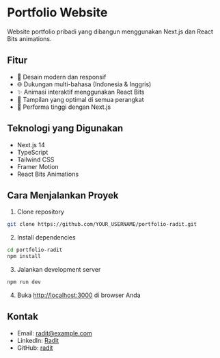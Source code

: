 # Portfolio Website

Website portfolio pribadi yang dibangun menggunakan Next.js dan React Bits animations.

## Fitur

- 🎨 Desain modern dan responsif
- 🌐 Dukungan multi-bahasa (Indonesia & Inggris)
- ✨ Animasi interaktif menggunakan React Bits
- 📱 Tampilan yang optimal di semua perangkat
- 🚀 Performa tinggi dengan Next.js

## Teknologi yang Digunakan

- Next.js 14
- TypeScript
- Tailwind CSS
- Framer Motion
- React Bits Animations

## Cara Menjalankan Proyek

1. Clone repository
```bash
git clone https://github.com/YOUR_USERNAME/portfolio-radit.git
```

2. Install dependencies
```bash
cd portfolio-radit
npm install
```

3. Jalankan development server
```bash
npm run dev
```

4. Buka [http://localhost:3000](http://localhost:3000) di browser Anda

## Kontak

- Email: radit@example.com
- LinkedIn: [Radit](https://linkedin.com/in/radit)
- GitHub: [radit](https://github.com/radit) 